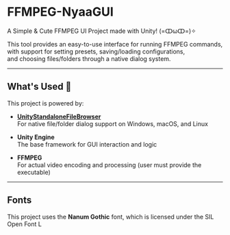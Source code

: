 # FFMPEG-NyaaGUI  
A Simple & Cute FFMPEG UI Project made with Unity! (=ↀωↀ=)✧

This tool provides an easy-to-use interface for running FFMPEG commands,  
with support for setting presets, saving/loading configurations,  
and choosing files/folders through a native dialog system.

---

## What's Used 🐾

This project is powered by:

- **[UnityStandaloneFileBrowser](https://github.com/gkngkc/UnityStandaloneFileBrowser)**  
  For native file/folder dialog support on Windows, macOS, and Linux

- **Unity Engine**  
  The base framework for GUI interaction and logic

- **FFMPEG**  
  For actual video encoding and processing (user must provide the executable)

---

## Fonts

This project uses the **Nanum Gothic** font, which is licensed under the SIL Open Font L
